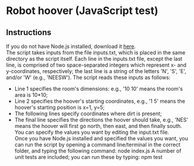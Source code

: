 # Robot hoover (JavaScript test)
## Instructions
If you do not have Node.js installed, download it [here](https://nodejs.org).<br/>
The script takes inputs from the file inputs.txt, which is placed in the same directory as the script itself. Each line in the inputs.txt file, except the last line, is comprised of two space-separated integers which represent x- and y-coordinates, respectively; the last line is a string of the letters 'N', 'S', 'E', and/or 'W' (e.g., 'NEESW'). The script reads these inputs as follows:<br/>
- Line 1 specifies the room's dimensions: e.g., '10 10' means the room's area is 10*10;
- Line 2 specifies the hoover's starting coordinates, e.g., '1 5' means the hoover's starting position is x=1, y=5;
- The following lines specify coordinates where dirt is present;
- The final line specifies the directions the hoover should take, e.g., 'NES' means the hoover will first go north, then east, and then finally south.
You can specify the values you want by editing the input.txt file.<br/>
Once you have Node.js installed and specified the values you want, you can run the script by opening a command line/terminal in the correct folder, and typing the following command:
    node index.js
A number of unit tests are included; you can run these by typing:
    npm test